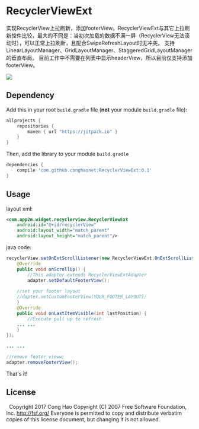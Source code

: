 # RecyclerViewExt
实现RecyclerView上拉刷新，添加footerView。RecyclerViewExt与其它上拉刷新控件比较，最大的不同是：当初次加载的数据不满一屏（RecyclerView无法滚动时），可以正常上拉刷新，且配合SwipeRefreshLayout时无冲突。
支持LinearLayoutManager、GridLayoutManager、StaggeredGridLayoutManager的垂直布局。
目前工作中不需要在列表中显示headerView，所以目前仅支持添加footerView。

[![](https://jitpack.io/v/conghaonet/RecyclerViewExt.svg)](https://jitpack.io/#conghaonet/RecyclerViewExt)

## Dependency
Add this in your root `build.gradle` file (**not** your module `build.gradle` file):

```gradle
allprojects {
	repositories {
        maven { url "https://jitpack.io" }
    }
}
```

Then, add the library to your module `build.gradle`
```gradle
dependencies {
    compile 'com.github.conghaonet:RecyclerViewExt:0.1'
}
```

## Usage
layout xml:
```xml
<com.app2m.widget.recyclerview.RecyclerViewExt
    android:id="@+id/recyclerView"
    android:layout_width="match_parent"
    android:layout_height="match_parent"/>
```

java code: 
```java
recyclerView.setOnExtScrollListener(new RecyclerViewExt.OnExtScrollListener() {
    @Override
    public void onScrollUp() {
        //This adapter extends RecyclerViewExtAdapter
        adapter.setDefaultFooterView();
	
	//set your footer layout
	//dapter.setCustomFooterView(YOUR_FOOTER_LAYOUT);
    }
    @Override
    public void onLastItemVisible(int lastPosition) {
        //Execute pull up to refresh
	... ...
    }
});

... ...

//remove footer vieww;
adapter.removeFooterView();
```
That's it!

License
--------

    Copyright 2017 Cong Hao
 Copyright (C) 2007 Free Software Foundation, Inc. <http://fsf.org/>
 Everyone is permitted to copy and distribute verbatim copies
 of this license document, but changing it is not allowed.
